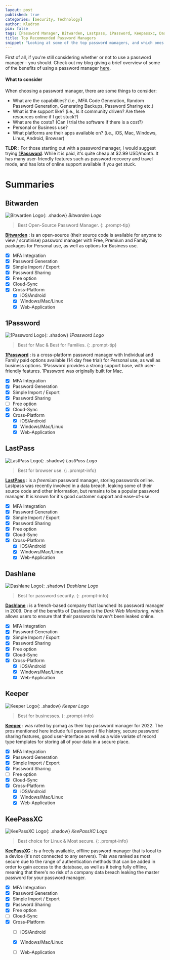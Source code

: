 ```yaml
---
layout: post
published: true
categories: [Security, Technology]
author: Kludron
pin: false
tags: [Password Manager, Bitwarden, Lastpass, 1Password, Keepassxc, Dashlane, Personal Security]
title: Top Recommended Password Managers
snippet: "Looking at some of the top password managers, and which ones I would recommend for which use."
---
```


First of all, if you're still considering whether or not to use a password manager - you should. Check out my blog giving a brief overview of
some of the benefits of using a password manager [here](/posts/password-managers).

#### What to consider

When choosing a password manager, there are some things to consider:
- What are the capabilities? (i.e., MFA Code Generation, Random Password Generation, Generating Backups, Password Sharing etc.)
- What is the support like? (i.e., Is it community driven? Are there resources online if I get stuck?)
- What are the costs? (Can I trial the software if there is a cost?)
- Personal or Business use?
- What platforms are their apps available on? (i.e., iOS, Mac, Windows, Linux, Android, Browser)

**TLDR**
: For those starting out with a password manager, I would suggest trying [**1Password**](#1password). While it is paid, it's quite 
cheap at $2.99 USD/month. It has many user-friendly features such as password recovery and travel mode, and has
lots of online support available if you get stuck.

# Summaries

## Bitwarden

![Bitwarden Logo](/assets/img/bitwarden-logo.png){: .shadow}
_Bitwarden Logo_

> Best Open-Source Password Manager.
{: .prompt-tip}

[**Bitwarden**](https://bitwarden.com) 
: is an open-source (their source code is available for anyone to view / scrutinise) password manager
with Free, Premium and Family packages for Personal use, as well as options for Business use.

- [x] MFA Integration
- [x] Password Generation
- [x] Simple Import / Export
- [x] Password Sharing
- [x] Free option
- [x] Cloud-Sync
- [x] Cross-Platform
  - [x] iOS/Android
  - [x] Windows/Mac/Linux
  - [x] Web-Application

## 1Password

![1Password Logo](/assets/img/1password-logo.png){: .shadow}
_1Password Logo_

> Best for Mac & Best for Families.
{: .prompt-tip}

[**1Password**](https://1password.com)
: is a cross-platform password manager with Individual and Family paid options available (14 day free trial) for 
Personal use, as well as business options. 1Password provides a strong support base, with user-friendly features. 1Password was originally
built for Mac.

- [x] MFA Integration
- [x] Password Generation
- [x] Simple Import / Export
- [x] Password Sharing
- [ ] Free option
- [x] Cloud-Sync
- [x] Cross-Platform
  - [x] iOS/Android
  - [x] Windows/Mac/Linux
  - [x] Web-Application

## LastPass

![LastPass Logo](/assets/img/lastpass-logo.png){: .shadow}
_LastPass Logo_

> Best for browser use.
{: .prompt-info}

[**LastPass**](https://lastpass.com)
: is a *freemium* password manager, storing passwords online. Lastpass was recently involved in a data breach, leaking some of their source code and
other information, but remains to be a popular password manager. It is known for it's good customer support and ease-of-use.

- [x] MFA Integration
- [x] Password Generation
- [x] Simple Import / Export
- [x] Password Sharing
- [x] Free option
- [x] Cloud-Sync
- [x] Cross-Platform
  - [x] iOS/Android
  - [x] Windows/Mac/Linux
  - [x] Web-Application

## Dashlane

![Dashlane Logo](/assets/img/dashlane-logo.png){: .shadow}
_Dashlane Logo_

> Best for password security.
{: .prompt-info}

[**Dashlane**](https://dashlane.com)
: is a french-based company that launched its password manager in 2009. One of the benefits of Dashlane is the *Dark Web Monitoring*, which allows
users to ensure that their passwords haven't been leaked online.

- [x] MFA Integration
- [x] Password Generation
- [x] Simple Import / Export
- [x] Password Sharing
- [x] Free option
- [x] Cloud-Sync
- [x] Cross-Platform
  - [x] iOS/Android
  - [x] Windows/Mac/Linux
  - [x] Web-Application

## Keeper

![Keeper Logo](/assets/img/keeper-logo.png){: .shadow}
_Keeper Logo_

> Best for businesses.
{: .prompt-info}

[**Keeper**](https://keepersecurity.com)
: was rated by pcmag as their top password manager for 2022. The pros mentioned here include full password / file history, secure password sharing
features, good user-interface as well as a wide variate of record type templates for storing all of your data in a secure place.

- [x] MFA Integration
- [x] Password Generation
- [x] Simple Import / Export
- [x] Password Sharing
- [ ] Free option
- [x] Cloud-Sync
- [x] Cross-Platform
  - [x] iOS/Android
  - [x] Windows/Mac/Linux
  - [x] Web-Application

## KeePassXC

![KeePassXC Logo](/assets/img/keepassxc-logo.png){: .shadow}
_KeePassXC Logo_

> Best choice for Linux & Most secure.
{: .prompt-info}

[**KeePassXC**](https://keepassxc.org/)
: is a freely available, offline password manager that is local to a device (it's not connected to any servers). 
This was ranked as most secure due to the range of authentication methods that can be added in order to gain access 
to the database, as well as it being fully offline, meaning that there's no risk of a company data breach 
leaking the master password for your password manager.

- [x] MFA Integration
- [x] Password Generation
- [x] Simple Import / Export
- [x] Password Sharing
- [x] Free option
- [ ] Cloud-Sync
- [x] Cross-Platform
  - [ ] iOS/Android
  - [x] Windows/Mac/Linux
  - [ ] Web-Application


